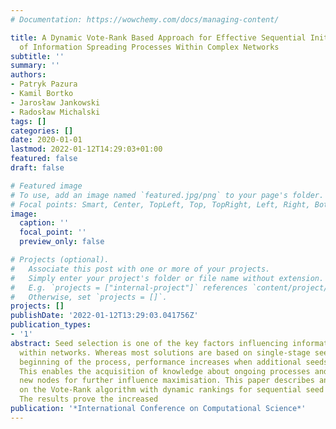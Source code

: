```yaml
---
# Documentation: https://wowchemy.com/docs/managing-content/

title: A Dynamic Vote-Rank Based Approach for Effective Sequential Initialization
  of Information Spreading Processes Within Complex Networks
subtitle: ''
summary: ''
authors:
- Patryk Pazura
- Kamil Bortko
- Jarosław Jankowski
- Radosław Michalski
tags: []
categories: []
date: 2020-01-01
lastmod: 2022-01-12T14:29:03+01:00
featured: false
draft: false

# Featured image
# To use, add an image named `featured.jpg/png` to your page's folder.
# Focal points: Smart, Center, TopLeft, Top, TopRight, Left, Right, BottomLeft, Bottom, BottomRight.
image:
  caption: ''
  focal_point: ''
  preview_only: false

# Projects (optional).
#   Associate this post with one or more of your projects.
#   Simply enter your project's folder or file name without extension.
#   E.g. `projects = ["internal-project"]` references `content/project/deep-learning/index.md`.
#   Otherwise, set `projects = []`.
projects: []
publishDate: '2022-01-12T13:29:03.041756Z'
publication_types:
- '1'
abstract: Seed selection is one of the key factors influencing information spread
  within networks. Whereas most solutions are based on single-stage seeding at the
  beginning of the process, performance increases when additional seeds are used.
  This enables the acquisition of knowledge about ongoing processes and activating
  new nodes for further influence maximisation. This paper describes an approach based
  on the Vote-Rank algorithm with dynamic rankings for sequential seed selection.
  The results prove the increased
publication: '*International Conference on Computational Science*'
---
```


